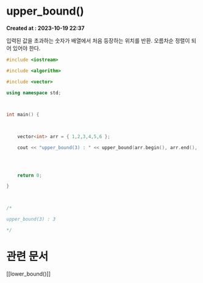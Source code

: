 # upper_bound() 
**Created at : 2023-10-19 22:37**

입력된 값을 초과하는 숫자가 배열에서 처음 등장하는 위치를 반환. 오름차순 정렬이 되어 있어야 한다.

```cpp
#include <iostream>

#include <algorithm>

#include <vector>

using namespace std;

  

int main() {

  

    vector<int> arr = { 1,2,3,4,5,6 };

    cout << "upper_bound(3) : " << upper_bound(arr.begin(), arr.end(), 3) - arr.begin();

  
  

    return 0;

}

  

/*

upper_bound(3) : 3

*/
```

# 관련 문서
[[lower_bound()]]